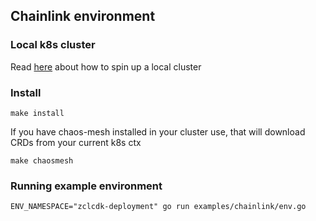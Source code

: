 ## Chainlink environment

### Local k8s cluster
Read [here](KUBERNETES.md) about how to spin up a local cluster

### Install
```shell
make install
```
If you have chaos-mesh installed in your cluster use, that will download CRDs from your current k8s ctx
```shell
make chaosmesh
```

### Running example environment
```shell
ENV_NAMESPACE="zclcdk-deployment" go run examples/chainlink/env.go
```